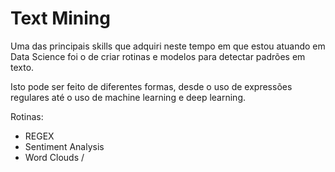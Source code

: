 # Text Mining

Uma das principais skills que adquiri neste tempo em que estou atuando em Data Science foi o de criar rotinas e modelos para detectar padrões em texto.

Isto pode ser feito de diferentes formas, desde o uso de expressões regulares até o uso de machine learning e deep learning.

Rotinas:
* REGEX
* Sentiment Analysis
* Word Clouds
/
